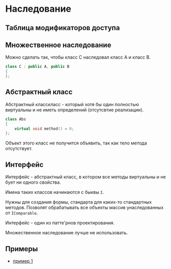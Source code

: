 # Наследование

## Таблица модификаторов доступа



## Множественное наследование

Можно сделать так, чтобы класс C наследовал класс A и класс B.

```cpp
class C : public A, public B
{
};

```

## Абстрактный класс

Абстрактный класскласс - который хотя бы один полностью виртуальны и
не иметь определений (отсутсвтие реализации).

```cpp
class Abs
{
    virtual void method() = 0;
};
```

Объект этого класс не получится объявить, так как тело метода
отсутствует.

## Интерфейс

Интерфейс - абстрактный класс, в котором все методы виртуальны и не
бует ни одного свойства.

Имена таких классов начинаются с быквы `I`.

Нужны для создания формы, стандарта для каких-то стандартных
методов. Позволят обрабатывать все объекты массив унаследованных от
`IComparable`.

Интерфейс - один из патте'рнов проектирования.

Множественное наследование лучше не использовать.

## Примеры

- [пример 1](examples/inheritance/ex1)